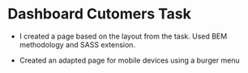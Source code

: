 # Dashboard Cutomers Task

- I created a page based on the layout from the task. Used BEM methodology and SASS extension.

- Created an adapted page for mobile devices using a burger menu
